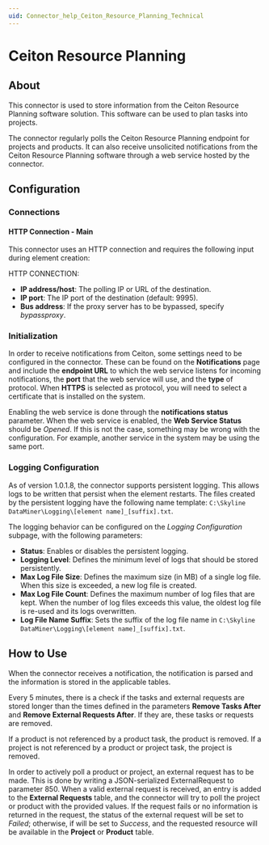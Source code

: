 ```yaml
---
uid: Connector_help_Ceiton_Resource_Planning_Technical
---
```


# Ceiton Resource Planning

## About

This connector is used to store information from the Ceiton Resource Planning software solution. This software can be used to plan tasks into projects.

The connector regularly polls the Ceiton Resource Planning endpoint for projects and products. It can also receive unsolicited notifications from the Ceiton Resource Planning software through a web service hosted by the connector.

## Configuration

### Connections

#### HTTP Connection - Main

This connector uses an HTTP connection and requires the following input during element creation:

HTTP CONNECTION:

- **IP address/host**: The polling IP or URL of the destination.
- **IP port**: The IP port of the destination (default: 9995).
- **Bus address**: If the proxy server has to be bypassed, specify *bypassproxy*.

### Initialization

In order to receive notifications from Ceiton, some settings need to be configured in the connector. These can be found on the **Notifications** page and include the **endpoint URL** to which the web service listens for incoming notifications, the **port** that the web service will use, and the **type** of protocol. When **HTTPS** is selected as protocol, you will need to select a certificate that is installed on the system.

Enabling the web service is done through the **notifications status** parameter. When the web service is enabled, the **Web Service Status** should be *Opened*. If this is not the case, something may be wrong with the configuration. For example, another service in the system may be using the same port.

### Logging Configuration

As of version 1.0.1.8, the connector supports persistent logging. This allows logs to be written that persist when the element restarts. The files created by the persistent logging have the following name template: `C:\Skyline DataMiner\Logging\[element name]_[suffix].txt`.

The logging behavior can be configured on the *Logging Configuration* subpage, with the following parameters:

- **Status**: Enables or disables the persistent logging.
- **Logging Level**: Defines the minimum level of logs that should be stored persistently.
- **Max Log File Size**: Defines the maximum size (in MB) of a single log file. When this size is exceeded, a new log file is created.
- **Max Log File Count**: Defines the maximum number of log files that are kept. When the number of log files exceeds this value, the oldest log file is re-used and its logs overwritten.
- **Log File Name Suffix**: Sets the suffix of the log file name in `C:\Skyline DataMiner\Logging\[element name]_[suffix].txt`.

## How to Use

When the connector receives a notification, the notification is parsed and the information is stored in the applicable tables.

Every 5 minutes, there is a check if the tasks and external requests are stored longer than the times defined in the parameters **Remove Tasks After** and **Remove External Requests After**. If they are, these tasks or requests are removed.

If a product is not referenced by a product task, the product is removed. If a project is not referenced by a product or project task, the project is removed.

In order to actively poll a product or project, an external request has to be made. This is done by writing a JSON-serialized ExternalRequest to parameter 850. When a valid external request is received, an entry is added to the **External Requests** table, and the connector will try to poll the project or product with the provided values. If the request fails or no information is returned in the request, the status of the external request will be set to *Failed*; otherwise, if will be set to *Success*, and the requested resource will be available in the **Project** or **Product** table.
